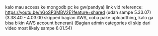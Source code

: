 kalo mau access ke mongodb pc ke gw(pandya)
link vid reference:
https://youtu.be/nGoSP3MBV2E?feature=shared (udah sampe 5.33.07) (3.38.40 - 4.03.00 skipped bagian AWS, coba pake uploadthing, kalo ga bisa bikin AWS account beneran) (Bagian admin categories di skip dari video most likely sampe 6.01.54)